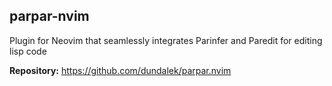 ## parpar-nvim

Plugin for Neovim that seamlessly integrates Parinfer and Paredit for editing lisp code

**Repository:** <https://github.com/dundalek/parpar.nvim>
